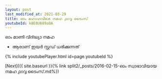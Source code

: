 ```yaml
---
layout: post
last_modified_at: 2021-03-29
title: ഓം മഹാഹവിശേ നമഹ ൧൦൮ ടൈംസ്
youtubeId: kBE0U689aOA
---
```

 
 
 ഓം മാണി വിദ്ദ്ധ്യാ നമഹ 
 
 -  ആരാണ് ഇയർ സ്റ്റഡ് ധരിക്കുന്നത് 
 
  
 
  
 
 
 
 
 
 


{% include youtubePlayer.html id=page.youtubeId %}
 
[Next]({{ site.baseurl }}{% link  split2/_posts/2016-02-15-ഓം സ്വാഭാവിയായ നമഹ ൧൦൮ ടൈംസ്.md%})
 
